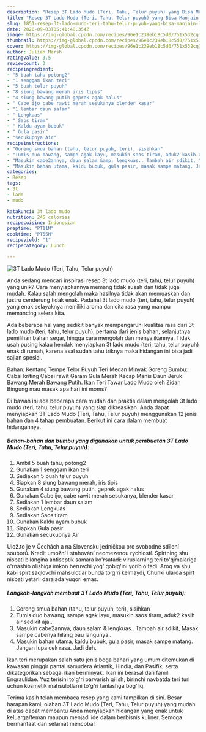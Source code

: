 ```yaml
---
description: "Resep 3T Lado Mudo (Teri, Tahu, Telur puyuh) yang Bisa Manjain Lidah"
title: "Resep 3T Lado Mudo (Teri, Tahu, Telur puyuh) yang Bisa Manjain Lidah"
slug: 1851-resep-3t-lado-mudo-teri-tahu-telur-puyuh-yang-bisa-manjain-lidah
date: 2020-09-03T05:41:48.354Z
image: https://img-global.cpcdn.com/recipes/96e1c239eb18c5d0/751x532cq70/3t-lado-mudo-teri-tahu-telur-puyuh-foto-resep-utama.jpg
thumbnail: https://img-global.cpcdn.com/recipes/96e1c239eb18c5d0/751x532cq70/3t-lado-mudo-teri-tahu-telur-puyuh-foto-resep-utama.jpg
cover: https://img-global.cpcdn.com/recipes/96e1c239eb18c5d0/751x532cq70/3t-lado-mudo-teri-tahu-telur-puyuh-foto-resep-utama.jpg
author: Julian Marsh
ratingvalue: 3.5
reviewcount: 3
recipeingredient:
- "5 buah tahu potong2"
- "1 senggam ikan teri"
- "5 buah telur puyuh"
- "8 siung bawang merah iris tipis"
- "4 siung bawang putih geprek agak halus"
- " Cabe ijo cabe rawit merah sesukanya blender kasar"
- "1 lembar daun salam"
- " Lengkuas"
- " Saos tiram"
- " Kaldu ayam bubuk"
- " Gula pasir"
- "secukupnya Air"
recipeinstructions:
- "Goreng smua bahan (tahu, telur puyuh, teri), sisihkan"
- "Tumis duo bawang, sampe agak layu, masukin saos tiram, aduk2 kasih air sedikit aja.."
- "Masukin cabe2annya, daun salam &amp; lengkuas.. Tambah air sdikit, Masak sampe cabenya hilang bau langunya.."
- "Masukin bahan utama, kaldu bubuk, gula pasir, masak sampe matang. Jangan lupa cek rasa. Jadi deh."
categories:
- Resep
tags:
- 3t
- lado
- mudo

katakunci: 3t lado mudo 
nutrition: 245 calories
recipecuisine: Indonesian
preptime: "PT11M"
cooktime: "PT55M"
recipeyield: "1"
recipecategory: Lunch

---
```



![3T Lado Mudo (Teri, Tahu, Telur puyuh)](https://img-global.cpcdn.com/recipes/96e1c239eb18c5d0/751x532cq70/3t-lado-mudo-teri-tahu-telur-puyuh-foto-resep-utama.jpg)

Anda sedang mencari inspirasi resep 3t lado mudo (teri, tahu, telur puyuh) yang unik? Cara menyiapkannya memang tidak susah dan tidak juga mudah. Kalau salah mengolah maka hasilnya tidak akan memuaskan dan justru cenderung tidak enak. Padahal 3t lado mudo (teri, tahu, telur puyuh) yang enak selayaknya memiliki aroma dan cita rasa yang mampu memancing selera kita.

Ada beberapa hal yang sedikit banyak mempengaruhi kualitas rasa dari 3t lado mudo (teri, tahu, telur puyuh), pertama dari jenis bahan, selanjutnya pemilihan bahan segar, hingga cara mengolah dan menyajikannya. Tidak usah pusing kalau hendak menyiapkan 3t lado mudo (teri, tahu, telur puyuh) enak di rumah, karena asal sudah tahu triknya maka hidangan ini bisa jadi sajian spesial.

Bahan: Kentang Tempe Telor Puyuh Teri Medan Minyak Goreng Bumbu: Cabai kriting Cabai rawit Garam Gula Merah Kecap Manis Daun Jeruk Bawang Merah Bawang Putih. Ikan Teri Tawar Lado Mudo oleh Zidan Bingung mau masak apa hari ini moms?


Di bawah ini ada beberapa cara mudah dan praktis dalam mengolah 3t lado mudo (teri, tahu, telur puyuh) yang siap dikreasikan. Anda dapat menyiapkan 3T Lado Mudo (Teri, Tahu, Telur puyuh) menggunakan 12 jenis bahan dan 4 tahap pembuatan. Berikut ini cara dalam membuat hidangannya.

<!--inarticleads1-->

##### Bahan-bahan dan bumbu yang digunakan untuk pembuatan 3T Lado Mudo (Teri, Tahu, Telur puyuh):

1. Ambil 5 buah tahu, potong2
1. Gunakan 1 senggam ikan teri
1. Sediakan 5 buah telur puyuh
1. Siapkan 8 siung bawang merah, iris tipis
1. Gunakan 4 siung bawang putih, geprek agak halus
1. Gunakan  Cabe ijo, cabe rawit merah sesukanya, blender kasar
1. Sediakan 1 lembar daun salam
1. Sediakan  Lengkuas
1. Sediakan  Saos tiram
1. Gunakan  Kaldu ayam bubuk
1. Siapkan  Gula pasir
1. Gunakan secukupnya Air


Ulož.to je v Čechách a na Slovensku jedničkou pro svobodné sdílení souborů. Kredit umožní i stahování neomezenou rychlostí. Spirtning shu nisbati bilangina antiseptik samara ko&#39;rsatadi: viruslarning teri to&#39;qimalariga o&#39;rnashib olishiga imkon beruvchi yog&#39; qobig&#39;ini yorib o&#39;tadi. Aroq va shu kabi spirt saqlovchi mahsulotlar bunda to&#39;g&#39;ri kelmaydi, Chunki ularda spirt nisbati yetarli darajada yuqori emas. 

<!--inarticleads2-->

##### Langkah-langkah membuat 3T Lado Mudo (Teri, Tahu, Telur puyuh):

1. Goreng smua bahan (tahu, telur puyuh, teri), sisihkan
1. Tumis duo bawang, sampe agak layu, masukin saos tiram, aduk2 kasih air sedikit aja..
1. Masukin cabe2annya, daun salam &amp; lengkuas.. Tambah air sdikit, Masak sampe cabenya hilang bau langunya..
1. Masukin bahan utama, kaldu bubuk, gula pasir, masak sampe matang. Jangan lupa cek rasa. Jadi deh.


Ikan teri merupakan salah satu jenis boga bahari yang umum ditemukan di kawasan pinggir pantai samudera Atlantik, Hindia, dan Pasifik, serta dikategorikan sebagai ikan berminyak. Ikan ini berasal dari famili Engraulidae. Yuz terisini to&#39;g&#39;ri parvarish qilish, birinchi navbatda teri turi uchun kosmetik mahsulotlarni to&#39;g&#39;ri tanlashga bog&#39;liq. 

Terima kasih telah membaca resep yang kami tampilkan di sini. Besar harapan kami, olahan 3T Lado Mudo (Teri, Tahu, Telur puyuh) yang mudah di atas dapat membantu Anda menyiapkan hidangan yang enak untuk keluarga/teman maupun menjadi ide dalam berbisnis kuliner. Semoga bermanfaat dan selamat mencoba!
